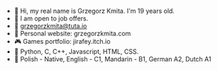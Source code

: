 - 👋 Hi, my real name is Grzegorz Kmita. I'm 19 years old.
- 👀 I am open to job offers.
- 📧 grzegorzkmita@tuta.io
- 🌟 Personal website: grzegorzkmita.com
- 🎮 Games portfolio: jirafey.itch.io
- 💛 Python, C, C++, Javascript, HTML, CSS.
- 💬 Polish - Native, English - C1, Mandarin - B1, German A2, Dutch A1
